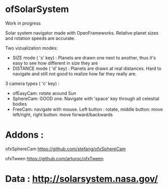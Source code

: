 ofSolarSystem
==============

Work in progress

Solar system navigator made with OpenFrameworks.
Relative planet sizes and rotation speeds are accurate.

Two vizualization modes:
- SIZE mode ( 's' key) : Planets are drawn one next to another, thus it's easy to see how different in size they are
- DISTANCE mode ( 'd' key) : Planets are drawn at real distances. Hard to navigate and still not good to realize how far they really are.

3 camera types ( 'c' key) :
- ofEasyCam: rotate around Sun
- SphereCam: GOOD one. Navigate with 'space' key through all celestial bodies
- FreeCam: navigate with mouse. Left button : rotate, middle button: move left/right, right button: move forward/backwards

# Addons :

ofxSphereCam 	https://github.com/stefang/ofxSphereCam

ofxTween	https://github.com/arturoc/ofxTween

# Data : http://solarsystem.nasa.gov/